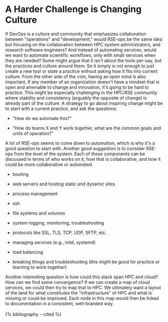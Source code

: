 # A Harder Challenge is Changing Culture

If DevOps is a culture and community that emphasizes collaboration
between \"operations\" and \"development,\" would RSE-ops be the same
idea but focusing on the collaboration between HPC system
administrators, and research software engineers? And instead of
automating services, would we want to automate scientific workflows,
only with small services when they are needed? Some might argue that it
isn't about the tools per-say, but the practices and culture around
them. So it simply is not enough to just create a new tool or state a
practice without asking how it fits into current culture. From the other
side of the coin, having an open mind is also important. If any member
of an organization doesn't have a mindset that is open and amenable to
change and innovation, it's going to be hard to practice. This might be
especially challenging in the HPC/RSE community where stability and
consistency (arguably the opposite of change) is already part of the
culture. A strategy to go about inspiring change might be to start with
a current practice, and ask the questions:

-   \"How do we automate this?\"

-   \"How do teams X and Y work together, what are the common goals and
    units of operation?\"

A lot of RSE-ops seems to come down to automation, which is why it's a
good question to start with. Another good suggestion is to consider
RSE-ops from the level of the system. Each of these components can be
discussed in terms of who works on it, how that is collaborative, and
how it could be more collaborative or automated.

-   booting

-   web servers and hosting static and dynamic sites

-   process management

-   ssh

-   file systems and volumes

-   system logging, monitoring, troubleshooting

-   protocols like SSL, TLS, TCP, UDP, SFTP, etc.

-   managing services (e.g., initd, systemd)

-   load balancing

-   breaking things and troubleshooting (this might be good for practice
    or learning to work together)

Another interesting question is how could this stack span HPC and cloud?
How can we find some convergence? If we can create a map of cloud
services, we could then try to map that to HPC. We ultimately want a
layout of the land for what constitutes the \"infrastructure\" of HPC
and what is missing or could be improved. Each node in this map would
then be linked to documentation in a consistent, well-branded way.
<br><br>
{% bibliography --cited %}